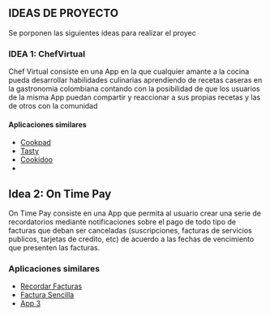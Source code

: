 ## IDEAS DE PROYECTO

Se porponen las siguientes ideas para realizar el proyec	

### IDEA 1: ChefVirtual

Chef Virtual consiste en una App en la que cualquier amante a la cocina pueda desarrollar habilidades culinarias aprendiendo de recetas caseras en la gastronomia colombiana contando con la posibilidad de que los usuarios de la misma App puedan compartir y reaccionar a sus propias recetas y las de otros con la comunidad 

#### Aplicaciones similares

- [Cookpad](http://https://play.google.com/store/search?q=cookpad&c=apps&hl=es_CO&gl=US "Cookpad")
- [Tasty](http://https://play.google.com/store/search?q=Tasty&c=apps&hl=es_CO&gl=US "Tasty")
- [Cookidoo](http://https://play.google.com/store/search?q=cookidoo&c=apps&hl=es_CO&gl=US "Cookidoo")
- 
## Idea 2: On Time Pay

On Time Pay consiste en una App que permita al usuario crear una serie de recordatorios mediante notificaciones sobre el pago de todo tipo de facturas que deban ser canceladas (suscripciones, facturas de servicios publicos, tarjetas de credito, etc) de acuerdo a las fechas de vencimiento que presenten las facturas.

### Aplicaciones similares

- [Recordar Facturas](http://https://play.google.com/store/search?q=cookpad&c=apps&hl=es_CO&gl=US "Recordar Facturas")
- [Factura Sencilla]([http://https://play.google.com/store/search?q=cookpad&c=apps&hl=es_CO&gl=US] "Factura Sencilla")
- [App 3](#)
